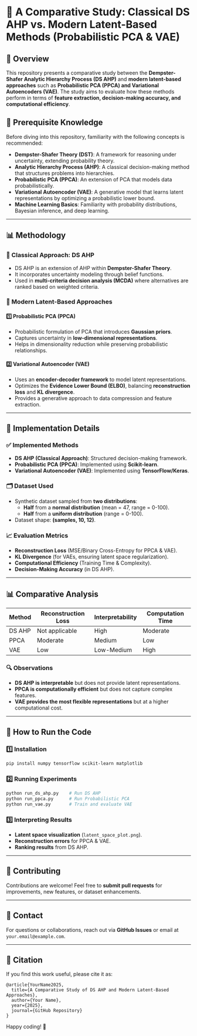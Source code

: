 # 🚀 A Comparative Study: Classical DS AHP vs. Modern Latent-Based Methods (Probabilistic PCA & VAE)

## 📌 Overview
This repository presents a comparative study between the **Dempster-Shafer Analytic Hierarchy Process (DS AHP)** and **modern latent-based approaches** such as **Probabilistic PCA (PPCA) and Variational Autoencoders (VAE)**. The study aims to evaluate how these methods perform in terms of **feature extraction, decision-making accuracy, and computational efficiency**.

## 📖 Prerequisite Knowledge
Before diving into this repository, familiarity with the following concepts is recommended:
- **Dempster-Shafer Theory (DST)**: A framework for reasoning under uncertainty, extending probability theory.
- **Analytic Hierarchy Process (AHP)**: A classical decision-making method that structures problems into hierarchies.
- **Probabilistic PCA (PPCA)**: An extension of PCA that models data probabilistically.
- **Variational Autoencoder (VAE)**: A generative model that learns latent representations by optimizing a probabilistic lower bound.
- **Machine Learning Basics**: Familiarity with probability distributions, Bayesian inference, and deep learning.

---

## 📊 Methodology
### 🔹 Classical Approach: DS AHP
- DS AHP is an extension of AHP within **Dempster-Shafer Theory**.
- It incorporates uncertainty modeling through belief functions.
- Used in **multi-criteria decision analysis (MCDA)** where alternatives are ranked based on weighted criteria.

### 🔹 Modern Latent-Based Approaches
#### **1️⃣ Probabilistic PCA (PPCA)**
- Probabilistic formulation of PCA that introduces **Gaussian priors**.
- Captures uncertainty in **low-dimensional representations**.
- Helps in dimensionality reduction while preserving probabilistic relationships.

#### **2️⃣ Variational Autoencoder (VAE)**
- Uses an **encoder-decoder framework** to model latent representations.
- Optimizes the **Evidence Lower Bound (ELBO)**, balancing **reconstruction loss** and **KL divergence**.
- Provides a generative approach to data compression and feature extraction.

---

## 🔨 Implementation Details
### ✅ **Implemented Methods**
- **DS AHP (Classical Approach)**: Structured decision-making framework.
- **Probabilistic PCA (PPCA)**: Implemented using **Scikit-learn**.
- **Variational Autoencoder (VAE)**: Implemented using **TensorFlow/Keras**.

### 🗂 **Dataset Used**
- Synthetic dataset sampled from **two distributions**:
  - **Half** from a **normal distribution** (mean = 47, range = 0-100).
  - **Half** from a **uniform distribution** (range = 0-100).
- Dataset shape: **(samples, 10, 12)**.

### 📈 **Evaluation Metrics**
- **Reconstruction Loss** (MSE/Binary Cross-Entropy for PPCA & VAE).
- **KL Divergence** (for VAEs, ensuring latent space regularization).
- **Computational Efficiency** (Training Time & Complexity).
- **Decision-Making Accuracy** (in DS AHP).

---

## 📊 Comparative Analysis
| Method  | Reconstruction Loss | Interpretability | Computation Time |
|---------|--------------------|-----------------|-----------------|
| DS AHP  | Not applicable     | High            | Moderate        |
| PPCA    | Moderate           | Medium          | Low             |
| VAE     | Low                | Low-Medium      | High            |

### 🔍 **Observations**
- **DS AHP is interpretable** but does not provide latent representations.
- **PPCA is computationally efficient** but does not capture complex features.
- **VAE provides the most flexible representations** but at a higher computational cost.

---

## 🚀 How to Run the Code
### 1️⃣ **Installation**
```bash
pip install numpy tensorflow scikit-learn matplotlib
```

### 2️⃣ **Running Experiments**
```bash
python run_ds_ahp.py    # Run DS AHP
python run_ppca.py      # Run Probabilistic PCA
python run_vae.py       # Train and evaluate VAE
```

### 3️⃣ **Interpreting Results**
- **Latent space visualization** (`latent_space_plot.png`).
- **Reconstruction errors** for PPCA & VAE.
- **Ranking results** from DS AHP.

---

## 🤝 Contributing
Contributions are welcome! Feel free to **submit pull requests** for improvements, new features, or dataset enhancements.

---

## 📩 Contact
For questions or collaborations, reach out via **GitHub Issues** or email at `your.email@example.com`.

---

## 📜 Citation
If you find this work useful, please cite it as:
```
@article{YourName2025,
  title={A Comparative Study of DS AHP and Modern Latent-Based Approaches},
  author={Your Name},
  year={2025},
  journal={GitHub Repository}
}
```

Happy coding! 🚀

